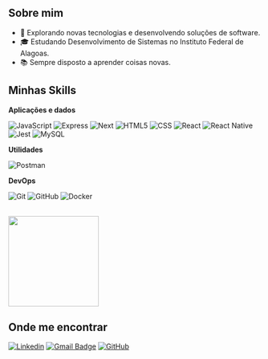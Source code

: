 ## Sobre mim

- 🤔 Explorando novas tecnologias e desenvolvendo soluções de software.
- 🎓 Estudando Desenvolvimento de Sistemas no Instituto Federal de Alagoas.
- 📚 Sempre disposto a aprender coisas novas.

## Minhas Skills

**Aplicações e dados**

![JavaScript](https://img.shields.io/badge/-JavaScript-333333?style=flat&logo=javascript)
![Express](https://img.shields.io/badge/-Express-333333?style=flat&logo=Express)
![Next](https://img.shields.io/badge/-Next-333333?style=flat&logo=Next)
![HTML5](https://img.shields.io/badge/-HTML5-333333?style=flat&logo=HTML5)
![CSS](https://img.shields.io/badge/-CSS-333333?style=flat&logo=CSS3&logoColor=1572B6)
![React](https://img.shields.io/badge/-React-333333?style=flat&logo=react)
![React Native](https://img.shields.io/badge/-React%20Native-333333?style=flat&logo=react)
![Jest](https://img.shields.io/badge/-Jest-333333?style=flat&logo=jest)
![MySQL](https://img.shields.io/badge/-MySQL-333333?style=flat&logo=mysql)

**Utilidades**

![Postman](https://img.shields.io/badge/-Postman-333333?style=flat&logo=postman)

**DevOps**

![Git](https://img.shields.io/badge/-Git-333333?style=flat&logo=git)
![GitHub](https://img.shields.io/badge/-GitHub-333333?style=flat&logo=github)
![Docker](https://img.shields.io/badge/-Docker-333333?style=flat&logo=docker)

<br/>

<a href="https://github.com/Mvclr" title="Perfil do Manoel">
  <img height="180em" src="https://github-readme-stats.vercel.app/api?username=Mvclr&theme=dracula&show_icons=true" />
</a>

## Onde me encontrar

[![Linkedin](https://img.shields.io/badge/-Mvclr-blue?style=flat-square&logo=Linkedin&logoColor=white&link=LINK-DO-SEU-LINKEDIN)](https://www.linkedin.com/in/manoel-laranjeira-49158035a/)
[![Gmail Badge](https://img.shields.io/badge/-mvclr1@gmail.com-006bed?style=flat-square&logo=Gmail&logoColor=white&link=mailto:SEU-EMAIL)](mvclr1@gmail.com)
[![GitHub](https://img.shields.io/github/followers/Mvclr?label=follow&style=social)]([LINK-DO-SEU-GITHUB](https://github.com/Mvclr))
